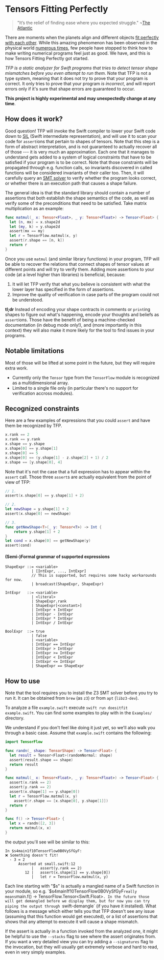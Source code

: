 # Tensors Fitting Perfectly

> "It’s the relief of finding ease where you expected struggle." ~[The Atlantic](https://www.theatlantic.com/health/archive/2015/08/the-existential-satisfaction-of-things-fitting-perfectly-into-other-things/401213/)

There are moments when the planets align and different objects [fit perfectly with each other](https://thingsfittingperfectlyintothings.tumblr.com/).
While this amazing phenomenon has been observed in the physical world [numerous times](https://www.reddit.com/r/Perfectfit/), few people have stopped to think how to make writing numerical programs feel just as good.
We have, and this is how Tensors Fitting Perfectly got started.

_TFP is a static analyzer for Swift programs that tries to detect tensor shape mismatches before you even attempt to run them._ Note that TFP is not a type system, meaning that it does not try to prove that your program is correct. It only tries to prove that your program _is incorrect_, and will report errors only if it's sure that shape errors are guaranteed to occur.

**This project is highly experimental and may unexpectedly change at any time**.

## How does it work?

Good question!
TFP will invoke the Swift compiler to lower your Swift code down to [SIL](https://github.com/apple/swift/blob/master/docs/SIL.rst) (Swift intermediate representation), and will use it to scan your code for `assert`ions that pertain to shapes of tensors.
Note that this step is a form of abstract interpretation, and is not guaranteed to actually recover all of those --- it is very much an approximation.
Each one that it manages to understand gets added to a system of logical constraints that have to be satisfied if your program is to be correct.
Note that those constraints will be propagated through e.g. function calls, so invariants discovered in called functions will be considered invariants of their caller too.
Then, it will carefully query an [SMT solver](https://en.wikipedia.org/wiki/Satisfiability_modulo_theories) to verify whether the program looks correct, or whether there is an execution path that causes a shape failure.

The general idea is that the standard library should contain a number of assertions that both establish the shape semantics of the code, as well as verify some of the preconditions that need to be satisfied. Take matrix multiplication as an example:

```swift
func matmul(_ x: Tensor<Float>, _ y: Tensor<Float>) -> Tensor<Float> {
  let (n, mx) = x.shape2d
  let (my, k) = y.shape2d
  assert(mx == my)
  let r = TensorFlow.matmul(x, y)
  assert(r.shape == [n, k])
  return r
}
```

Once you use `matmul` (and similar library functions) in your program, TFP will be able to recover the relations that connect shapes of tensor values at different points and will try to verify them.
Adding more assertions to your code (at a level higher than libraries) is beneficial, because:
1. It will let TFP verify that what you believe is consistent with what the lower layer has specified in the form of assertions.
2. Improve the quality of verification in case parts of the program could not be understood.

**tl;dr** Instead of encoding your shape contracts in comments or `print`ing shapes to figure out what's happening, encode your thoughts and beliefs as `assert`ions. Those have the benefit of being a machine-checked documentation (in debug mode only!), and (more importantly in this context) they will also make it more likely for the tool to find issues in your programs.

## Notable limitations

Most of those will be lifted at some point in the future, but they will require extra work.

- Currently only the `Tensor` type from the `TensorFlow` module is recognized as a multidimensional array.
- Limited to a single file only (in particular there's no support for verification accross modules).

## Recognized constraints

Here are a few examples of expressions that you could `assert` and have them be recognized by TFP.

```swift
x.rank == 2
x.rank == y.rank
x.shape == y.shape
x.shape[0] == y.shape[1]
x.shape[0] == 5
x.shape[0] == (y.shape[1] - z.shape[2] + 1) / 2
x.shape == [y.shape[0], 4]
```

Note that it's not the case that a full expression has to appear within the `assert` call. Those three `assert`s are actually equivalent from the point of view of TFP:

```swift
// 1.
assert(x.shape[0] == y.shape[1] + 2)

// 2.
let newShape = y.shape[1] + 2
assert(x.shape[0] == newShape)

// 3.
func getNewShape<T>(_ y: Tensor<T>) -> Int {
    return y.shape[1] + 2
}
let cond = x.shape[0] == getNewShape(y)
assert(cond)
```

#### (Semi-)Formal grammar of supported expressions

```
ShapeExpr ::= <variable>
            | [IntExpr, ..., IntExpr]
            // This is supported, but requires some hacky workarounds for now.
            | broadcast(ShapeExpr, ShapeExpr)

IntExpr   ::= <variable>
            | <literal>
            | ShapeExpr.rank
            | ShapeExpr[<constant>]
            | IntExpr + IntExpr
            | IntExpr - IntExpr
            | IntExpr * IntExpr
            | IntExpr / IntExpr

BoolExpr  ::= true
            | false
            | <variable>
            | IntExpr == IntExpr
            | IntExpr > IntExpr
            | IntExpr >= IntExpr
            | IntExpr < IntExpr
            | IntExpr <= IntExpr
            | ShapeExpr == ShapeExpr
```

## How to use

Note that the tool requires you to install the Z3 SMT solver before you try to run it.
It can be obtained from `brew` (as `z3`) or from `apt` (`libz3-dev`).

To analyze a file `example.swift` execute `swift run doesitfit example.swift`.
You can find some examples to play with in the `Examples/` directory.

We understand if you don't feel like doing it just yet, so we'll also walk you through a basic case.
Assume that `example.swift` contains the following:
```swift
import TensorFlow

func randn(_ shape: TensorShape) -> Tensor<Float> {
  let result = Tensor<Float>(randomNormal: shape)
  assert(result.shape == shape)
  return result
}

func matmul(_ x: Tensor<Float>, _ y: Tensor<Float>) -> Tensor<Float> {
  assert(x.rank == 2)
  assert(y.rank == 2)
  assert(x.shape[1] == y.shape[0])
  let r = TensorFlow.matmul(x, y)
	assert(r.shape == [x.shape[0], y.shape[1]])
  return r
}

func f() -> Tensor<Float> {
  let x = randn([2, 3])
  return matmul(x, x)
}
```

the output you'll see will be similar to this:
```
In $s4main1f10TensorFlow0B0VySfGyF:
❌ Something doesn't fit!
  - 3 = 2
      Asserted at small.swift:12
            |   assert(y.rank == 2)
         12 |   assert(x.shape[1] == y.shape[0])
            |   let r = TensorFlow.matmul(x, y)
```

Each line starting with "$s" is actually a mangled name of a Swift function in your module, so e.g. `$s4main1f10TensorFlow0B0VySfGyF` really means `main.f() -> TensorFlow.Tensor<Swift.Float>`.
In the future those will get demangled before we display them, but for now you can try piping the output through `swift-demangle` (if you have it installed).
What follows is a message which either tells you that TFP doesn't see any issue (assuming that this function would get executed), or a list of assertions that shows that any attempt to execute it will cause a shape mismatch.

If the assert is actually in a function invoked from the analyzed one, it might be helpful to use the `--stacks` flag to see where the assert originates from.
If you want a very detailed view you can try adding a `--signatures` flag to the invocation, but they will usually get extremely verbose and hard to read, even in very simply examples.
